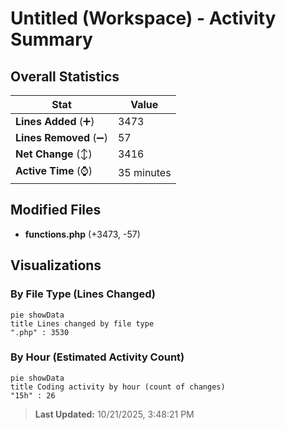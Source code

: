 # Untitled (Workspace) - Activity Summary 

## Overall Statistics

| Stat                   | Value                                                             |
| ---------------------- | ----------------------------------------------------------------- |
| **Lines Added** (➕)   | 3473                                          |
| **Lines Removed** (➖) | 57                                        |
| **Net Change** (↕)    | 3416                |
| **Active Time** (⌚)   | 35 minutes |


## Modified Files
- **functions.php** (+3473, -57)

## Visualizations

### By File Type (Lines Changed)

```mermaid
pie showData
title Lines changed by file type
".php" : 3530
```

### By Hour (Estimated Activity Count)

```mermaid
pie showData
title Coding activity by hour (count of changes)
"15h" : 26
```


> **Last Updated:** 10/21/2025, 3:48:21 PM